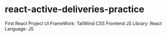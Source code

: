 # react-active-deliveries-practice
First React Project
UI FrameWork: TailWind CSS
Frontend JS Library: React
Language: JS
